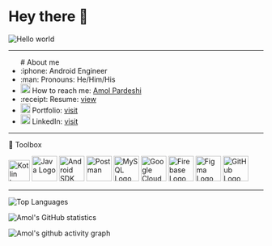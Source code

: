 # Hey there :wave:

<img src="https://raw.githubusercontent.com/sagar-viradiya/sagar-viradiya/master/resources/banner.png" alt="Hello world">

---
<ul>
# About me
 
<!-- My programming journey started in the year 2020. Inspite of having a background in mechanical engineering my curiosity towards Android development began after discovering the functioning of applications.



I am an enthusiastic individual who is highly skilled in Android Development and Data Structure and Algorithms. I also possess good knowledge of programming languages such as Java and Kotlin. I have a good understanding of the GitHub version tool and design architectures like Model View Controller(MVC), Model-View-View-Model(MVVM). I can adapt and learn new things quickly while also paying attention to small details.
My experience as a production engineer which helped enhance various skills such as organizing, team building, leadership, etc. I contributed to the installation of an automobile plant.

I want to contribute to the tech industry by using my problem-solving and technical skills. I wish to increase my knowledge and build applications that will contribute to both society and help in the growth of the organization.

My interests include traveling, reading self-help books. I also enjoy building a network with people who are growth-oriented. I have also recently discovered blogging and graphic designing. -->
 
 
<li>:iphone:  Android Engineer </li>
 <li>:man: Pronouns: He/Him/His</li>
 
<li><img src="https://cdn.worldvectorlogo.com/logos/official-gmail-icon-2020-.svg" alt="Gmail" width="19" height="19"/>   How to reach me:
  <a href="mailto:pardeshiamol772@gmail.com">  Amol Pardeshi  </a></li>
  
 <li>:receipt: Resume: <a href="https://drive.google.com/drive/folders/1sNVmGw7ymb1lVb2HrtwRHYaQv0Gk-_hU?usp=sharing">view</a></li>
  
  <li><img src="https://www.vhv.rs/dpng/d/414-4143328_internet-images-png-png-collections-at-sccpre-internet.png" alt="Portfolio" width="19" height="19"/> Portfolio: <a href="https://amolpardeshi99.github.io/">visit</a></li>
 
  <li><img src="https://cdn.worldvectorlogo.com/logos/linkedin-icon-2.svg" alt="Linkedin" width="19" height="19"/> LinkedIn: <a href="https://www.linkedin.com/in/amolpardeshi/">visit</a></li>
 
 

</ul>


---
🧰 Toolbox

<img src="https://cdn.worldvectorlogo.com/logos/kotlin-1.svg" alt="Kotlin logo" width="42" height="42"/>  <img src="https://cdn4.iconfinder.com/data/icons/logos-and-brands/512/181_Java_logo_logos-512.png" alt="Java Logo" width="50" height="50"/>   <img src="https://cdn1.iconfinder.com/data/icons/logotypes/32/android-512.png" alt="Android SDK" width="50" height="50"/> <img src="https://cdn.worldvectorlogo.com/logos/postman.svg" alt="Postman" width="50" height="50"/> <img src="https://cdn.worldvectorlogo.com/logos/mysql-6.svg" alt="MySQL Logo" width="50" height="50"/>  <img src="https://www.vectorlogo.zone/logos/google_cloud/google_cloud-icon.svg" alt="Google Cloud" width="50" height="50"/>    <img src="https://cdn.worldvectorlogo.com/logos/firebase-1.svg" alt="Firebase Logo" width="50" height="50"/>   <img src="https://cdn.worldvectorlogo.com/logos/figma-1.svg" alt="Figma Logo" width="50" height="50"/> <img src="https://cdn.worldvectorlogo.com/logos/git-icon.svg" alt="GitHub Logo" width="50" height="50"/>    

---

![Top Languages](https://github-readme-stats.vercel.app/api/top-langs/?username=AmolPardeshi99&theme=chartreuse-dark)

![Amol's GitHub statistics](https://github-readme-stats.vercel.app/api?username=AmolPardeshi99&show_icons=true&theme=chartreuse-dark)


![Amol's github activity graph](https://activity-graph.herokuapp.com/graph?username=AmolPardeshi99&theme=dracula)
